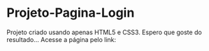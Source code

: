 # Projeto-Pagina-Login
Projeto criado usando apenas HTML5 e CSS3. Espero que goste do resultado...
Acesse a página pelo link: 

